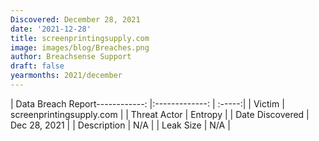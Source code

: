 ```yaml
---
Discovered: December 28, 2021
date: '2021-12-28'
title: screenprintingsupply.com
image: images/blog/Breaches.png
author: Breachsense Support
draft: false
yearmonths: 2021/december
---
```


| Data Breach Report------------:   |:-------------:    | :-----:|
| Victim    | screenprintingsupply.com      | 
| Threat Actor    | Entropy      | 
| Date Discovered    | Dec 28, 2021      | 
| Description    | N/A      | 
| Leak Size    | N/A      | 

